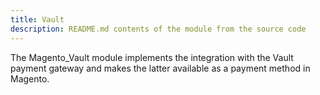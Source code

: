 ```yaml
---
title: Vault
description: README.md contents of the module from the source code
---
```


The Magento_Vault module implements the integration with the Vault payment gateway and makes the latter available as a payment method in Magento.
